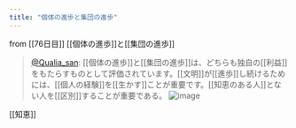 ```yaml
---
title: "個体の進歩と集団の進歩"
---
```


from [[76日目]]
[[個体の進歩]]と[[集団の進歩]]
> [@Qualia_san](https://twitter.com/Qualia_san/status/1631350237414723584?s=20): [[個体の進歩]]と[[集団の進歩]]は、どちらも独自の[[利益]]をもたらすものとして評価されています。[[文明]]が[[進歩]]し続けるためには、[[個人の経験]]を[[生かす]]ことが重要です。[[知恵のある人]]とない人を[[区別]]することが重要である。
> ![image](https://pbs.twimg.com/media/FqO4YQfaYAAZucm.png)

[[知恵]]
